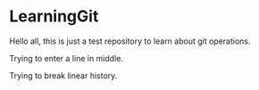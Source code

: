 # LearningGit

Hello all, this is just a test repository to learn about git operations.

Trying to enter a line in middle.


Trying to break linear history.


